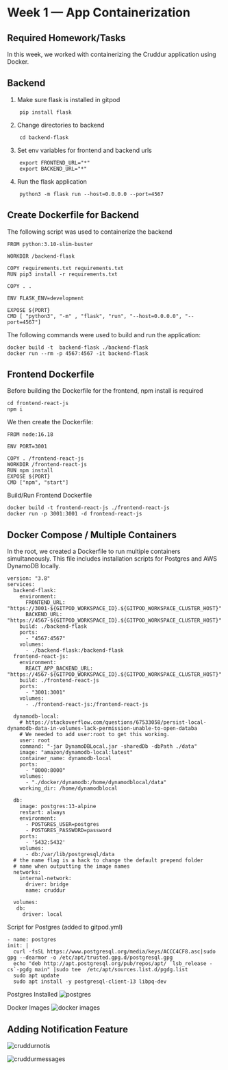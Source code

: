 # Week 1 — App Containerization

## Required Homework/Tasks

In this week, we worked with containerizing the Cruddur application using Docker.

## Backend

1. Make sure flask is installed in gitpod
```
    pip install flask

```
2. Change directories to backend
```
    cd backend-flask

```
3. Set env variables for frontend and backend urls
``` 
    export FRONTEND_URL="*"
    export BACKEND_URL="*"
```
4. Run the flask application
```    
    python3 -m flask run --host=0.0.0.0 --port=4567

```
## Create Dockerfile for Backend

The following script was used to containerize the backend

    FROM python:3.10-slim-buster

    WORKDIR /backend-flask

    COPY requirements.txt requirements.txt
    RUN pip3 install -r requirements.txt

    COPY . .

    ENV FLASK_ENV=development

    EXPOSE ${PORT}
    CMD [ "python3", "-m" , "flask", "run", "--host=0.0.0.0", "--port=4567"]
    
    
The following commands were used to build and run the application:

    docker build -t  backend-flask ./backend-flask
    docker run --rm -p 4567:4567 -it backend-flask
    
    
## Frontend Dockerfile

Before building the Dockerfile for the frontend, npm install is required

    cd frontend-react-js
    npm i
    
We then create the Dockerfile:

    FROM node:16.18

    ENV PORT=3001

    COPY . /frontend-react-js
    WORKDIR /frontend-react-js
    RUN npm install
    EXPOSE ${PORT}
    CMD ["npm", "start"]
    
Build/Run Frontend Dockerfile

    docker build -t frontend-react-js ./frontend-react-js 
    docker run -p 3001:3001 -d frontend-react-js
    
## Docker Compose / Multiple Containers

In the root, we created a Dockerfile to run multiple containers simultaneously.
This file includes installation scripts for Postgres and AWS DynamoDB locally.

    version: "3.8"
    services:
      backend-flask:
        environment:
          FRONTEND_URL: "https://3001-${GITPOD_WORKSPACE_ID}.${GITPOD_WORKSPACE_CLUSTER_HOST}"
          BACKEND_URL: "https://4567-${GITPOD_WORKSPACE_ID}.${GITPOD_WORKSPACE_CLUSTER_HOST}"
        build: ./backend-flask
        ports:
          - "4567:4567"
        volumes:
          - ./backend-flask:/backend-flask
      frontend-react-js:
        environment:
          REACT_APP_BACKEND_URL: "https://4567-${GITPOD_WORKSPACE_ID}.${GITPOD_WORKSPACE_CLUSTER_HOST}"
        build: ./frontend-react-js
        ports:
          - "3001:3001"
        volumes:
          - ./frontend-react-js:/frontend-react-js

      dynamodb-local:
        # https://stackoverflow.com/questions/67533058/persist-local-dynamodb-data-in-volumes-lack-permission-unable-to-open-databa
        # We needed to add user:root to get this working.
        user: root
        command: "-jar DynamoDBLocal.jar -sharedDb -dbPath ./data"
        image: "amazon/dynamodb-local:latest"
        container_name: dynamodb-local
        ports:
          - "8000:8000"
        volumes:
          - "./docker/dynamodb:/home/dynamodblocal/data"
        working_dir: /home/dynamodblocal

      db:
        image: postgres:13-alpine
        restart: always
        environment:
          - POSTGRES_USER=postgres
          - POSTGRES_PASSWORD=password
        ports:
          - '5432:5432'
        volumes: 
          - db:/var/lib/postgresql/data
      # the name flag is a hack to change the default prepend folder
      # name when outputting the image names
      networks: 
        internal-network:
          driver: bridge
          name: cruddur

      volumes:
       db:
         driver: local
         
 Script for Postgres (added to gitpod.yml)
 
    - name: postgres
    init: |
      curl -fsSL https://www.postgresql.org/media/keys/ACCC4CF8.asc|sudo gpg --dearmor -o /etc/apt/trusted.gpg.d/postgresql.gpg
      echo "deb http://apt.postgresql.org/pub/repos/apt/ `lsb_release -cs`-pgdg main" |sudo tee  /etc/apt/sources.list.d/pgdg.list
      sudo apt update
      sudo apt install -y postgresql-client-13 libpq-dev
      

     
Postgres Installed  ![postgres](https://user-images.githubusercontent.com/125153369/221335377-38404b9e-cd83-47bb-b490-b49452e25a8c.PNG)

Docker Images ![docker images](https://user-images.githubusercontent.com/125153369/221335412-d559f66d-03f2-47a7-bfb3-1002fb309da0.PNG)


## Adding Notification Feature

![cruddurnotis](https://user-images.githubusercontent.com/125153369/221335417-d6548290-81b2-428f-915d-01f9c576ac4e.PNG)

![cruddurmessages](https://user-images.githubusercontent.com/125153369/221335418-9464efb6-2230-46f0-bd74-99c1c3cc3dc5.PNG)



    
    
    
    
    
    
